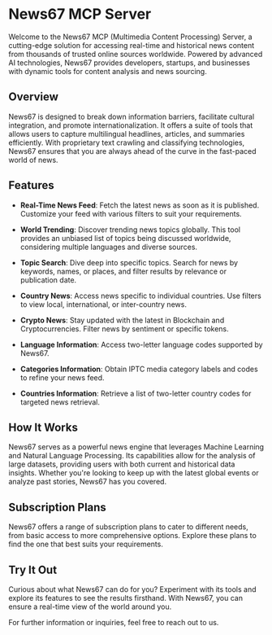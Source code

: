 # News67 MCP Server

Welcome to the News67 MCP (Multimedia Content Processing) Server, a cutting-edge solution for accessing real-time and historical news content from thousands of trusted online sources worldwide. Powered by advanced AI technologies, News67 provides developers, startups, and businesses with dynamic tools for content analysis and news sourcing.

## Overview

News67 is designed to break down information barriers, facilitate cultural integration, and promote internationalization. It offers a suite of tools that allows users to capture multilingual headlines, articles, and summaries efficiently. With proprietary text crawling and classifying technologies, News67 ensures that you are always ahead of the curve in the fast-paced world of news.

## Features

- **Real-Time News Feed**: Fetch the latest news as soon as it is published. Customize your feed with various filters to suit your requirements.

- **World Trending**: Discover trending news topics globally. This tool provides an unbiased list of topics being discussed worldwide, considering multiple languages and diverse sources.

- **Topic Search**: Dive deep into specific topics. Search for news by keywords, names, or places, and filter results by relevance or publication date.

- **Country News**: Access news specific to individual countries. Use filters to view local, international, or inter-country news.

- **Crypto News**: Stay updated with the latest in Blockchain and Cryptocurrencies. Filter news by sentiment or specific tokens.

- **Language Information**: Access two-letter language codes supported by News67.

- **Categories Information**: Obtain IPTC media category labels and codes to refine your news feed.

- **Countries Information**: Retrieve a list of two-letter country codes for targeted news retrieval.

## How It Works

News67 serves as a powerful news engine that leverages Machine Learning and Natural Language Processing. Its capabilities allow for the analysis of large datasets, providing users with both current and historical data insights. Whether you're looking to keep up with the latest global events or analyze past stories, News67 has you covered.

## Subscription Plans

News67 offers a range of subscription plans to cater to different needs, from basic access to more comprehensive options. Explore these plans to find the one that best suits your requirements.

## Try It Out

Curious about what News67 can do for you? Experiment with its tools and explore its features to see the results firsthand. With News67, you can ensure a real-time view of the world around you.

For further information or inquiries, feel free to reach out to us.